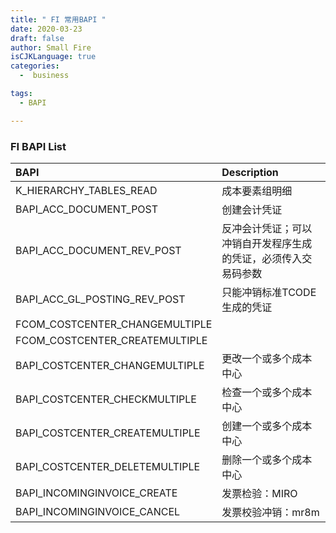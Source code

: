 ```yaml
---
title: " FI 常用BAPI "
date: 2020-03-23
draft: false
author: Small Fire
isCJKLanguage: true
categories: 
  -  business

tags: 
  - BAPI

---
```


### FI BAPI List

| BAPI                           | Description                                                  |
| :----------------------------- | :----------------------------------------------------------- |
| K_HIERARCHY_TABLES_READ        | 成本要素组明细                                               |
| BAPI_ACC_DOCUMENT_POST         | 创建会计凭证                                                 |
| BAPI_ACC_DOCUMENT_REV_POST     | 反冲会计凭证；可以冲销自开发程序生成的凭证，必须传入交易码参数 |
| BAPI_ACC_GL_POSTING_REV_POST   | 只能冲销标准TCODE生成的凭证                                  |
| FCOM_COSTCENTER_CHANGEMULTIPLE |                                                              |
| FCOM_COSTCENTER_CREATEMULTIPLE |                                                              |
| BAPI_COSTCENTER_CHANGEMULTIPLE | 更改一个或多个成本中心                                       |
| BAPI_COSTCENTER_CHECKMULTIPLE  | 检查一个或多个成本中心                                       |
| BAPI_COSTCENTER_CREATEMULTIPLE | 创建一个或多个成本中心                                       |
| BAPI_COSTCENTER_DELETEMULTIPLE | 删除一个或多个成本中心                                       |
| BAPI_INCOMINGINVOICE_CREATE    | 发票检验：MIRO                                               |
| BAPI_INCOMINGINVOICE_CANCEL    | 发票校验冲销：mr8m                                           |

